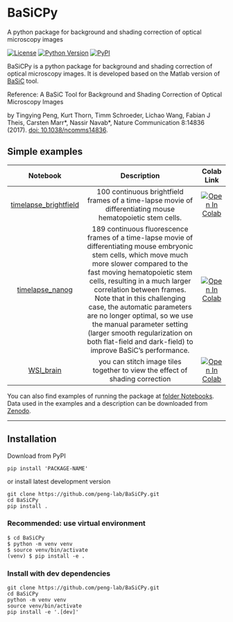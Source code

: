 # BaSiCPy

A python package for background and shading correction of optical microscopy images

[![License](https://img.shields.io/pypi/l/python-basic.svg)](https://github.com/napari/napari/raw/main/LICENSE)
[![Python Version](https://img.shields.io/pypi/pyversions/python-basic.svg)](https://python.org)
[![PyPI](https://img.shields.io/pypi/v/python-basic.svg)](https://pypi.org/project/python-basic)

BaSiCPy is a python package for background and shading correction of optical microscopy images. It is developed based on the Matlab version of [BaSiC](https://github.com/marrlab/BaSiC) tool.

Reference: A BaSiC Tool for Background and Shading Correction of Optical Microscopy Images

by Tingying Peng, Kurt Thorn, Timm Schroeder, Lichao Wang, Fabian J Theis, Carsten Marr\*, Nassir Navab\*, Nature Communication 8:14836 (2017). [doi: 10.1038/ncomms14836](http://www.nature.com/articles/ncomms14836).

## Simple examples

|Notebook|Description|Colab Link|
| :------------------------: |:---------------:| :---------------------------------------------------: |
| [timelapse_brightfield](https://github.com/peng-lab/BaSiCPy/tree/dev/examples/timelapse_brightfield.ipynb)| 100 continuous brightfield frames of a time-lapse movie of differentiating mouse hematopoietic stem cells. | [![Open In Colab](https://colab.research.google.com/assets/colab-badge.svg)](https://colab.research.google.com/github/peng-lab/BaSiCPy/blob/dev/examples/timelapse_brightfield.ipynb) |
| [timelapse_nanog](https://github.com/peng-lab/BaSiCPy/tree/dev/examples/timelapse_nanog.ipynb)| 189 continuous fluorescence frames of a time-lapse movie of differentiating mouse embryonic stem cells, which move much more slower compared to the fast moving hematopoietic stem cells, resulting in a much larger correlation between frames. Note that in this challenging case, the automatic parameters are no longer optimal, so we use the manual parameter setting (larger smooth regularization on both flat-field and dark-field) to improve BaSiC’s performance. | [![Open In Colab](https://colab.research.google.com/assets/colab-badge.svg)](https://colab.research.google.com/github/peng-lab/BaSiCPy/blob/dev/examples/timelapse_nanog.ipynb) |
| [WSI_brain](https://github.com/peng-lab/BaSiCPy/tree/dev/examples/WSI_brain.ipynb)| you can stitch image tiles together to view the effect of shading correction | [![Open In Colab](https://colab.research.google.com/assets/colab-badge.svg)](https://colab.research.google.com/github/peng-lab/BaSiCPy/blob/dev/examples/WSI_brain.ipynb) |

You can also find examples of running the package at [folder Notebooks](https://github.com/peng-lab/BaSiCPy/tree/main/Notebooks). Data used in the examples and a description can be downloaded from [Zenodo](https://doi.org/10.5281/zenodo.6334809).

---

## Installation

Download from PyPI

```console
pip install 'PACKAGE-NAME'
```

or install latest development version

```console
git clone https://github.com/peng-lab/BaSiCPy.git
cd BaSiCPy
pip install .
```

### Recommended: use virtual environment

```console
$ cd BaSiCPy
$ python -m venv venv
$ source venv/bin/activate
(venv) $ pip install -e .
```

### Install with dev dependencies

```console
git clone https://github.com/peng-lab/BaSiCPy.git
cd BaSiCPy
python -m venv venv
source venv/bin/activate
pip install -e '.[dev]'
```

